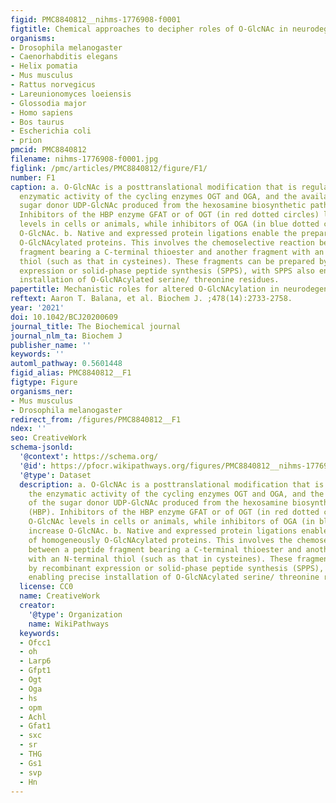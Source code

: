 ```yaml
---
figid: PMC8840812__nihms-1776908-f0001
figtitle: Chemical approaches to decipher roles of O-GlcNAc in neurodegeneration
organisms:
- Drosophila melanogaster
- Caenorhabditis elegans
- Helix pomatia
- Mus musculus
- Rattus norvegicus
- Lareunionomyces loeiensis
- Glossodia major
- Homo sapiens
- Bos taurus
- Escherichia coli
- prion
pmcid: PMC8840812
filename: nihms-1776908-f0001.jpg
figlink: /pmc/articles/PMC8840812/figure/F1/
number: F1
caption: a. O-GlcNAc is a posttranslational modification that is regulated by the
  enzymatic activity of the cycling enzymes OGT and OGA, and the availability of the
  sugar donor UDP-GlcNAc produced from the hexosamine biosynthetic pathway (HBP).
  Inhibitors of the HBP enzyme GFAT or of OGT (in red dotted circles) lower O-GlcNAc
  levels in cells or animals, while inhibitors of OGA (in blue dotted circle) increase
  O-GlcNAc. b. Native and expressed protein ligations enable the preparation of homogeneously
  O-GlcNAcylated proteins. This involves the chemoselective reaction between a peptide
  fragment bearing a C-terminal thioester and another fragment with an N-terminal
  thiol (such as that in cysteines). These fragments can be prepared by recombinant
  expression or solid-phase peptide synthesis (SPPS), with SPPS also enabling precise
  installation of O-GlcNAcylated serine/ threonine residues.
papertitle: Mechanistic roles for altered O-GlcNAcylation in neurodegenerative disorders.
reftext: Aaron T. Balana, et al. Biochem J. ;478(14):2733-2758.
year: '2021'
doi: 10.1042/BCJ20200609
journal_title: The Biochemical journal
journal_nlm_ta: Biochem J
publisher_name: ''
keywords: ''
automl_pathway: 0.5601448
figid_alias: PMC8840812__F1
figtype: Figure
organisms_ner:
- Mus musculus
- Drosophila melanogaster
redirect_from: /figures/PMC8840812__F1
ndex: ''
seo: CreativeWork
schema-jsonld:
  '@context': https://schema.org/
  '@id': https://pfocr.wikipathways.org/figures/PMC8840812__nihms-1776908-f0001.html
  '@type': Dataset
  description: a. O-GlcNAc is a posttranslational modification that is regulated by
    the enzymatic activity of the cycling enzymes OGT and OGA, and the availability
    of the sugar donor UDP-GlcNAc produced from the hexosamine biosynthetic pathway
    (HBP). Inhibitors of the HBP enzyme GFAT or of OGT (in red dotted circles) lower
    O-GlcNAc levels in cells or animals, while inhibitors of OGA (in blue dotted circle)
    increase O-GlcNAc. b. Native and expressed protein ligations enable the preparation
    of homogeneously O-GlcNAcylated proteins. This involves the chemoselective reaction
    between a peptide fragment bearing a C-terminal thioester and another fragment
    with an N-terminal thiol (such as that in cysteines). These fragments can be prepared
    by recombinant expression or solid-phase peptide synthesis (SPPS), with SPPS also
    enabling precise installation of O-GlcNAcylated serine/ threonine residues.
  license: CC0
  name: CreativeWork
  creator:
    '@type': Organization
    name: WikiPathways
  keywords:
  - Ofcc1
  - oh
  - Larp6
  - Gfpt1
  - Ogt
  - Oga
  - hs
  - opm
  - Achl
  - Gfat1
  - sxc
  - sr
  - THG
  - Gs1
  - svp
  - Hn
---
```

